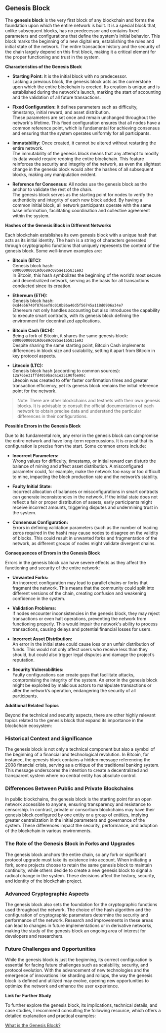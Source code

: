 ## **Genesis Block**

The **genesis block** is the very first block of any blockchain and forms the foundation upon which the entire network is built. It is a special block that, unlike subsequent blocks, has no predecessor and contains fixed parameters and configurations that define the system's initial behavior. This block marks the beginning of a new digital era, establishing the rules and initial state of the network. The entire transaction history and the security of the chain largely depend on this first block, making it a critical element for the proper functioning and trust in the system.

**Characteristics of the Genesis Block**

- **Starting Point:** It is the initial block with no predecessor.  
  Lacking a previous block, the genesis block acts as the cornerstone upon which the entire blockchain is erected. Its creation is unique and is established during the network's launch, marking the start of accounting and the validation of all future transactions.

- **Fixed Configuration:** It defines parameters such as difficulty, timestamp, initial reward, and asset distribution.  
  These parameters are set once and remain unchanged throughout the network's lifetime. This fixed configuration ensures that all nodes have a common reference point, which is fundamental for achieving consensus and ensuring that the system operates uniformly for all participants.

- **Immutability:** Once created, it cannot be altered without restarting the entire network.  
  The immutability of the genesis block means that any attempt to modify its data would require redoing the entire blockchain. This feature reinforces the security and integrity of the network, as even the slightest change in the genesis block would alter the hashes of all subsequent blocks, making any manipulation evident.

- **Reference for Consensus:** All nodes use the genesis block as the anchor to validate the rest of the chain.  
  The genesis block serves as the starting point for nodes to verify the authenticity and integrity of each new block added. By having a common initial block, all network participants operate with the same base information, facilitating coordination and collective agreement within the system.

**Hashes of the Genesis Block in Different Networks**

Each blockchain establishes its own genesis block with a unique hash that acts as its initial identity. The hash is a string of characters generated through cryptographic functions that uniquely represents the content of the genesis block. Some well-known examples are:

- **Bitcoin (BTC):**  
  Genesis block hash:  
  `000000000019d6689c085ae165831e93`  
  In Bitcoin, this hash symbolizes the beginning of the world’s most secure and decentralized network, serving as the basis for all transactions conducted since its creation.

- **Ethereum (ETH):**  
  Genesis block hash:  
  `0xd4e56740f876aef8c010b86a40d5f56745a118d0906a34e7`  
  Ethereum not only handles accounting but also introduces the capability to execute smart contracts, with its genesis block defining the environment for decentralized applications.

- **Bitcoin Cash (BCH):**  
  Being a fork of Bitcoin, it shares the same genesis block:  
  `000000000019d6689c085ae165831e93`  
  Despite sharing the same starting point, Bitcoin Cash implements differences in block size and scalability, setting it apart from Bitcoin in key protocol aspects.

- **Litecoin (LTC):**  
  Genesis block hash (according to common sources):  
  `12a765e31ffd4059bada1e25190f6e98c`  
  Litecoin was created to offer faster confirmation times and greater transaction efficiency, yet its genesis block remains the initial reference point for the network.

> Note: There are other blockchains and testnets with their own genesis blocks. It is advisable to consult the official documentation of each network to obtain precise data and understand the particular differences in their configurations.

**Possible Errors in the Genesis Block**

Due to its fundamental role, any error in the genesis block can compromise the entire network and have long-term repercussions. It is crucial that its configuration is precise from the start. Some common errors include:

- **Incorrect Parameters:**  
  Wrong values for difficulty, timestamp, or initial reward can disturb the balance of mining and affect asset distribution. A misconfigured parameter could, for example, make the network too easy or too difficult to mine, impacting the block production rate and the network’s stability.

- **Faulty Initial State:**  
  Incorrect allocation of balances or misconfigurations in smart contracts can generate inconsistencies in the network. If the initial state does not reflect a fair or proper distribution of assets, early participants might receive incorrect amounts, triggering disputes and undermining trust in the system.

- **Consensus Configuration:**  
  Errors in defining validation parameters (such as the number of leading zeros required in the hash) may cause nodes to disagree on the validity of blocks. This could result in unwanted forks and fragmentation of the network, as different groups of nodes might validate divergent chains.

**Consequences of Errors in the Genesis Block**

Errors in the genesis block can have severe effects as they affect the functioning and security of the entire network:

- **Unwanted Forks:**  
  An incorrect configuration may lead to parallel chains or forks that fragment the network. This means that the community could split into different versions of the chain, creating confusion and weakening confidence in the system.

- **Validation Problems:**  
  If nodes encounter inconsistencies in the genesis block, they may reject transactions or even halt operations, preventing the network from functioning properly. This would impair the network's ability to process transactions, causing delays and potential financial losses for users.

- **Incorrect Asset Distribution:**  
  An error in the initial state could cause loss or an unfair distribution of funds. This would not only affect users who receive less than they should, but could also trigger legal disputes and damage the project’s reputation.

- **Security Vulnerabilities:**  
  Faulty configurations can create gaps that facilitate attacks, compromising the integrity of the system. An error in the genesis block might be exploited by malicious actors to manipulate transactions or alter the network’s operation, endangering the security of all participants.

**Additional Related Topics**

Beyond the technical and security aspects, there are other highly relevant topics related to the genesis block that expand its importance in the blockchain ecosystem:

### **Historical Context and Significance**

The genesis block is not only a technical component but also a symbol of the beginning of a financial and technological revolution. In Bitcoin, for instance, the genesis block contains a hidden message referencing the 2008 financial crisis, serving as a critique of the traditional banking system. This message underscores the intention to create a decentralized and transparent system where no central entity has absolute control.

### **Differences Between Public and Private Blockchains**

In public blockchains, the genesis block is the starting point for an open network accessible to anyone, ensuring transparency and resistance to censorship. In contrast, private or consortium blockchains may have their genesis block configured by one entity or a group of entities, implying greater centralization in the initial parameters and governance of the system. These differences impact the security, performance, and adoption of the blockchain in various environments.

### **The Role of the Genesis Block in Forks and Upgrades**

The genesis block anchors the entire chain, so any fork or significant protocol upgrade must take its existence into account. When initiating a fork, some projects choose to retain the same genesis block to maintain continuity, while others decide to create a new genesis block to signal a radical change in the system. These decisions affect the history, security, and identity of the blockchain project.

### **Advanced Cryptographic Aspects**

The genesis block also sets the foundation for the cryptographic functions used throughout the network. The choice of the hash algorithm and the configuration of cryptographic parameters determine the security and performance of the network. Research and improvements in these areas can lead to changes in future implementations or in derivative networks, making the study of the genesis block an ongoing area of interest for developers and researchers.

### **Future Challenges and Opportunities**

While the genesis block is just the beginning, its correct configuration is essential for facing future challenges such as scalability, security, and protocol evolution. With the advancement of new technologies and the emergence of innovations like sharding and rollups, the way the genesis block is defined and utilized may evolve, opening new opportunities to optimize the network and enhance the user experience.

**Link for Further Study**

To further explore the genesis block, its implications, technical details, and case studies, I recommend consulting the following resource, which offers a detailed explanation and practical examples:

[What is the Genesis Block?](https://academy.bit2me.com/que-es-bloque-genesis/)

